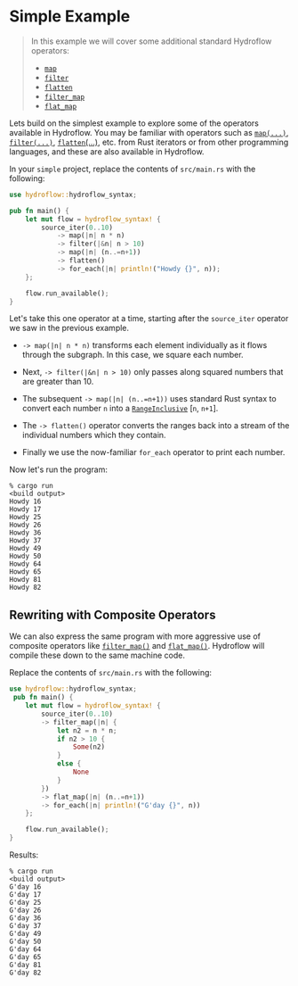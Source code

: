 # Simple Example
> In this example we will cover some additional standard Hydroflow operators:
> - [`map`](./surface_ops.gen.md#map)
> - [`filter`](./surface_ops.gen.md#filter)
> - [`flatten`](./surface_ops.gen.md#flatten)
> - [`filter_map`](./surface_ops.gen.md#filter_map)
> - [`flat_map`](./surface_ops.gen.md#flat_map)

Lets build on the simplest example to explore some of the operators available
in Hydroflow. You may be familiar with operators such as [`map(...)`](./surface_ops.gen.md#map),
[`filter(...)`](./surface_ops.gen.md#filter), [`flatten`(...)](./surface_ops.gen.md#flatten),
etc. from Rust iterators or from other programming languages, and these are
also available in Hydroflow.

In your `simple` project, replace the contents of `src/main.rs` with the following:
```rust
use hydroflow::hydroflow_syntax;

pub fn main() {
    let mut flow = hydroflow_syntax! {
        source_iter(0..10)
            -> map(|n| n * n)
            -> filter(|&n| n > 10)
            -> map(|n| (n..=n+1))
            -> flatten()
            -> for_each(|n| println!("Howdy {}", n));
    };

    flow.run_available();
}
```
Let's take this one operator at a time, starting after the `source_iter` operator we saw in the previous example.

- `-> map(|n| n * n)` transforms each element individually as it flows through the subgraph.
In this case, we square each number. 
- Next, `-> filter(|&n| n > 10)` only passes along squared numbers that are greater than 10.

- The subsequent `-> map(|n| (n..=n+1))` uses standard Rust syntax to convert each number `n` into a
[`RangeInclusive`](https://doc.rust-lang.org/std/ops/struct.RangeInclusive.html)
\[`n`, `n+1`\]. 

- The `-> flatten()` operator converts the ranges back
into a stream of the individual numbers which they contain.

- Finally we use the now-familiar `for_each` operator to print each number.

Now let's run the program:
```console
% cargo run
<build output>
Howdy 16
Howdy 17
Howdy 25
Howdy 26
Howdy 36
Howdy 37
Howdy 49
Howdy 50
Howdy 64
Howdy 65
Howdy 81
Howdy 82
```

## Rewriting with Composite Operators
We can also express the same program with more aggressive use of composite operators like
[`filter_map()`](./surface_ops.gen.md#filtermap) and [`flat_map()`](./surface_ops.gen.md#flat_map). Hydroflow will compile these down to the same
machine code.

Replace the contents of `src/main.rs` with the following:
```rust
use hydroflow::hydroflow_syntax;
 pub fn main() {
    let mut flow = hydroflow_syntax! {
        source_iter(0..10)
        -> filter_map(|n| {
            let n2 = n * n;
            if n2 > 10 {
                Some(n2)
            }
            else {
                None
            }
        })
        -> flat_map(|n| (n..=n+1))
        -> for_each(|n| println!("G'day {}", n))
    };

    flow.run_available();
}
```

Results:
```console
% cargo run
<build output>
G'day 16
G'day 17
G'day 25
G'day 26
G'day 36
G'day 37
G'day 49
G'day 50
G'day 64
G'day 65
G'day 81
G'day 82
```
